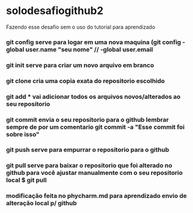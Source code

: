 # solodesafiogithub2
Fazendo esse desafio sem o uso do tutorial para aprendizado

### git config serve para logar em uma nova maquina (git config -global user.name "seu nome" // -global user.email
### git init serve para criar um novo arquivo em branco 
### git clone cria uma copia exata do repositorio escolhido
### git add * vai adicionar todos os arquivos novos/alterados ao seu repositorio
### git commit envia o seu repositorio para o github lembrar sempre de por um comentario git commit -a "Esse commit foi sobre isso"
### git push serve para empurrar o repositorio para o github 
### git pull serve para baixar o repositorio que foi alterado no github para você ajustar manualmente com o seu repositorio local $ git pull <URL>
### modificação feita no phycharm.md para aprendizado envio de alteração local p/ github